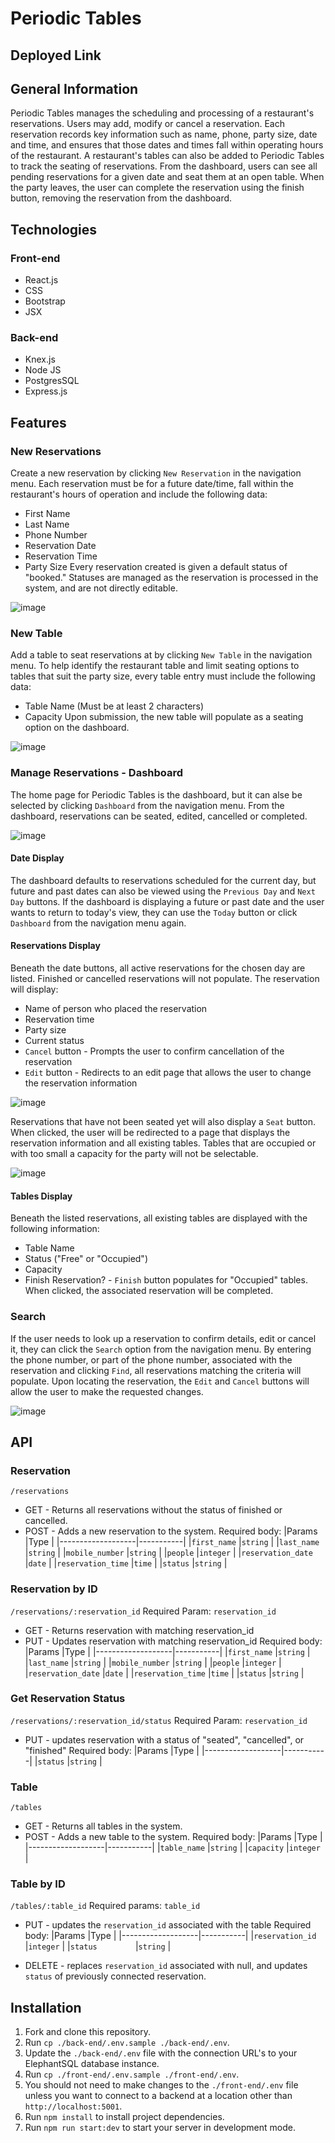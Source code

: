 # Periodic Tables
## Deployed Link

## General Information

Periodic Tables manages the scheduling and processing of a restaurant's reservations. Users may add, modify or cancel a reservation. Each reservation records key information such as name, phone, party size, date and time, and ensures that those dates and times fall within operating hours of the restaurant. A restaurant's tables can also be added to Periodic Tables to track the seating of reservations. From the dashboard, users can see all pending reservations for a given date and seat them at an open table. When the party leaves, the user can complete the reservation using the finish button, removing the reservation from the dashboard.

## Technologies
### Front-end
- React.js
- CSS
- Bootstrap
- JSX
### Back-end
- Knex.js
- Node JS
- PostgresSQL
- Express.js

## Features
### New Reservations
Create a new reservation by clicking `New Reservation` in the navigation menu. Each reservation must be for a future date/time, fall within the restaurant's hours of operation and include the following data:
- First Name
- Last Name
- Phone Number
- Reservation Date
- Reservation Time
- Party Size
Every reservation created is given a default status of "booked." Statuses are managed as the reservation is processed in the system, and are not directly editable.

![image](https://user-images.githubusercontent.com/92411694/178296696-97f68981-405e-4a57-bb10-f7a388daf061.png)


### New Table
Add a table to seat reservations at by clicking `New Table` in the navigation menu. To help identify the restaurant table and limit seating options to tables that suit the party size, every table entry must include the following data:
- Table Name (Must be at least 2 characters)
- Capacity
Upon submission, the new table will populate as a seating option on the dashboard.

![image](https://user-images.githubusercontent.com/92411694/178296801-e900bdd9-e571-46e2-95be-233b1692272a.png)


### Manage Reservations - Dashboard
The home page for Periodic Tables is the dashboard, but it can alse be selected by clicking `Dashboard` from the navigation menu. From the dashboard, reservations can be seated, edited, cancelled or completed.

![image](https://user-images.githubusercontent.com/92411694/178296198-3a3508ea-e4e4-457d-9b6f-6c8d702c2a1d.png)


#### Date Display
The dashboard defaults to reservations scheduled for the current day, but future and past dates can also be viewed using the `Previous Day` and `Next Day` buttons. If the dashboard is displaying a future or past date and the user wants to return to today's view, they can use the `Today` button or click `Dashboard` from the navigation menu again.

#### Reservations Display
Beneath the date buttons, all active reservations for the chosen day are listed. Finished or cancelled reservations will not populate. The reservation will display:
- Name of person who placed the reservation
- Reservation time
- Party size
- Current status
- `Cancel` button - Prompts the user to confirm cancellation of the reservation
- `Edit` button - Redirects to an edit page that allows the user to change the reservation information

![image](https://user-images.githubusercontent.com/92411694/178296461-196767c3-289c-42f0-b127-e528393c7216.png)


Reservations that have not been seated yet will also display a `Seat` button. When clicked, the user will be redirected to a page that displays the reservation information and all existing tables. Tables that are occupied or with too small a capacity for the party will not be selectable.

![image](https://user-images.githubusercontent.com/92411694/178296058-0aea1038-47d6-433e-a1d9-ff0adf1bd13c.png)


#### Tables Display
Beneath the listed reservations, all existing tables are displayed with the following information:
- Table Name
- Status ("Free" or "Occupied")
- Capacity
- Finish Reservation? - `Finish` button populates for "Occupied" tables. When clicked, the associated reservation will be completed.

### Search
If the user needs to look up a reservation to confirm details, edit or cancel it, they can click the `Search` option from the navigation menu. By entering the phone number, or part of the phone number, associated with the reservation and clicking `Find`, all reservations matching the criteria will populate. Upon locating the reservation, the `Edit` and `Cancel` buttons will allow the user to make the requested changes.

![image](https://user-images.githubusercontent.com/92411694/178296610-f77c5961-4ce0-41b9-b67b-708b3cc0970c.png)


## API
### Reservation 
`/reservations`
- GET - Returns all reservations without the status of finished or cancelled.
- POST - Adds a new reservation to the system.
    Required body:
    |Params             |Type       |
    |-------------------|-----------|
    |`first_name`       |`string`   |
    |`last_name`        |`string`   |
    |`mobile_number`    |`string`   |
    |`people`           |`integer`  |
    |`reservation_date` |`date`     |
    |`reservation_time` |`time`     |
    |`status`           |`string`   |



### Reservation by ID
`/reservations/:reservation_id`
Required Param: `reservation_id`
- GET - Returns reservation with matching reservation_id
- PUT - Updates reservation with matching reservation_id
    Required body:
    |Params             |Type       |
    |-------------------|-----------|
    |`first_name`       |`string`   |
    |`last_name`        |`string`   |
    |`mobile_number`    |`string`   |
    |`people`           |`integer`  |
    |`reservation_date` |`date`     |
    |`reservation_time` |`time`     |
    |`status`           |`string`   |


### Get Reservation Status
`/reservations/:reservation_id/status`
Required Param: `reservation_id`
- PUT - updates reservation with a status of "seated", "cancelled", or "finished"
    Required body:
    |Params             |Type       |
    |-------------------|-----------|
    |`status`           |`string`   |

### Table
`/tables`
- GET - Returns all tables in the system.
- POST - Adds a new table to the system.
    Required body:
    |Params             |Type       |
    |-------------------|-----------|
    |`table_name`       |`string`   |
    |`capacity`         |`integer`  |

### Table by ID
`/tables/:table_id`
Required params: `table_id`
- PUT - updates the `reservation_id` associated with the table
    Required body:
    |Params             |Type       |
    |-------------------|-----------|
    |`reservation_id`   |`integer`  |
    |`status        `   |`string`   |

- DELETE - replaces `reservation_id` associated with null, and updates `status` of previously connected reservation.


## Installation

1. Fork and clone this repository.
1. Run `cp ./back-end/.env.sample ./back-end/.env`.
1. Update the `./back-end/.env` file with the connection URL's to your ElephantSQL database instance.
1. Run `cp ./front-end/.env.sample ./front-end/.env`.
1. You should not need to make changes to the `./front-end/.env` file unless you want to connect to a backend at a location other than `http://localhost:5001`.
1. Run `npm install` to install project dependencies.
1. Run `npm run start:dev` to start your server in development mode.



